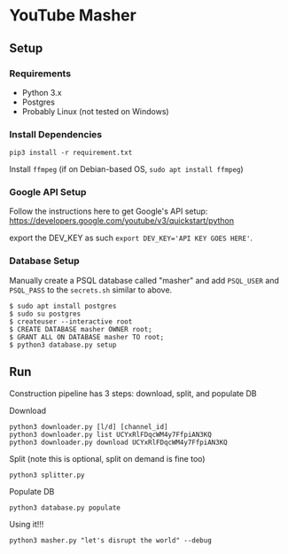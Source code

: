 # YouTube Masher

## Setup

### Requirements
* Python 3.x
* Postgres
* Probably Linux (not tested on Windows)

### Install Dependencies
```
pip3 install -r requirement.txt
```

Install `ffmpeg` (if on Debian-based OS, `sudo apt install ffmpeg`)

### Google API Setup
Follow the instructions here to get Google's API setup: https://developers.google.com/youtube/v3/quickstart/python

export the DEV_KEY as such `export DEV_KEY='API KEY GOES HERE'`.

### Database Setup

Manually create a PSQL database called "masher" and add `PSQL_USER` and `PSQL_PASS` to the
`secrets.sh` similar to above.

```
$ sudo apt install postgres
$ sudo su postgres
$ createuser --interactive root 
$ CREATE DATABASE masher OWNER root;
$ GRANT ALL ON DATABASE masher TO root;
$ python3 database.py setup
```

## Run

Construction pipeline has 3 steps: download, split, and populate DB

Download 
```
python3 downloader.py [l/d] [channel_id]
python3 downloader.py list UCYxRlFDqcWM4y7FfpiAN3KQ
python3 downloader.py download UCYxRlFDqcWM4y7FfpiAN3KQ
```

Split (note this is optional, split on demand is fine too)
```
python3 splitter.py
```

Populate DB
```
python3 database.py populate
```

Using it!!!
```
python3 masher.py "let's disrupt the world" --debug
```
